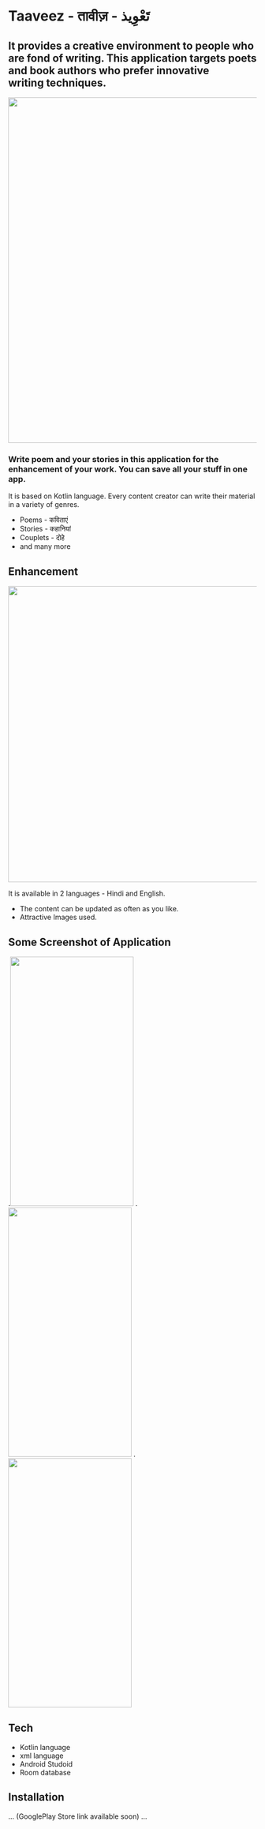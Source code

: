 # Taaveez - तावीज़ - تَعْوِیذ
 
## It provides a creative environment to people who are fond of writing. This application targets poets and book authors who prefer innovative writing techniques.

<img src ="https://user-images.githubusercontent.com/85965606/210629140-4479c8b7-cca8-42a0-88b6-33ec72b2e4be.png" width="700" heigth="600">




### Write poem and your stories in this application for the enhancement of your work. You can save all your stuff in one app.

It is based on Kotlin language. Every content creator can write their material in a variety of genres.
- Poems - कविताएं
- Stories - कहानियां
- Couplets - दोहे
- and many more

## Enhancement

<img src ="https://user-images.githubusercontent.com/85965606/210627863-5adeec15-ea0b-48d2-b7c8-7bb6cc8012c3.png" width="600" heigth="600">

It is available in 2 languages - Hindi and English.
- The content can be updated as often as you like.
- Attractive Images used.



## Some Screenshot of Application

.<img src= "https://user-images.githubusercontent.com/85965606/210632198-6166daec-286a-4dfa-b7ca-20194e550a94.png" width="250" height="505">
.<img src= "https://user-images.githubusercontent.com/85965606/210632141-966cdd86-429d-43bd-8cae-35672ca4cda9.png" width="250" height="505">
.<img src= "https://user-images.githubusercontent.com/85965606/210632093-87010c8a-f534-4bea-8652-0c3c0b21bdcf.png" width="250" height="505">

## Tech

- Kotlin language
- xml language
- Android Studoid
- Room database


## Installation
... (GooglePlay Store link available soon) ...






